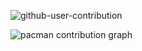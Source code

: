 ![github-user-contribution](https://github.com/user-attachments/assets/4f648d54-3f62-4a19-9957-a6f7134443c0)

<picture>
  <source media="(prefers-color-scheme: dark)" srcset="https://raw.githubusercontent.com/MelvinGGS/MelvinGGS/output/pacman-contribution-graph-dark.svg">
  <source media="(prefers-color-scheme: light)" srcset="https://raw.githubusercontent.com/MelvinGGS/MelvinGGS/output/pacman-contribution-graph.svg">
  <img alt="pacman contribution graph" src="https://raw.githubusercontent.com/MelvinGGS/MelvinGGS/output/pacman-contribution-graph.svg">
</picture>

###

